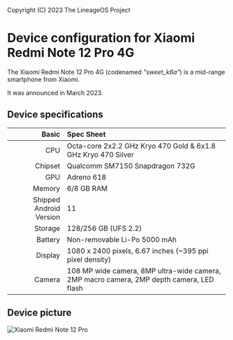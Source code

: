 Copyright (C) 2023 The LineageOS Project

Device configuration for Xiaomi Redmi Note 12 Pro 4G
=========================================

The Xiaomi Redmi Note 12 Pro 4G (codenamed _"sweet_k6a"_) is a mid-range smartphone from Xiaomi.

It was announced in March 2023.

## Device specifications

Basic   | Spec Sheet
-------:|:-------------------------
CPU     | Octa-core 2x2.2 GHz Kryo 470 Gold & 6x1.8 GHz Kryo 470 Silver
Chipset | Qualcomm SM7150 Snapdragon 732G
GPU     | Adreno 618
Memory  | 6/8 GB RAM
Shipped Android Version | 11
Storage | 128/256 GB (UFS 2.2)
Battery | Non-removable Li-Po 5000 mAh
Display | 1080 x 2400 pixels, 6.67 inches (~395 ppi pixel density)
Camera  | 108 MP wide camera, 8MP ultra-wide camera, 2MP macro camera, 2MP depth camera, LED flash

## Device picture

![Xiaomi Redmi Note 12 Pro](https://i01.appmifile.com/v1/MI_18455B3E4DA706226CF7535A58E875F0267/pms_1681210722.14245135.png)
